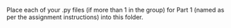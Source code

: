 Place each of your .py files (if more than 1 in the group) for Part 1 (named as per the assignment instructions) into this folder.